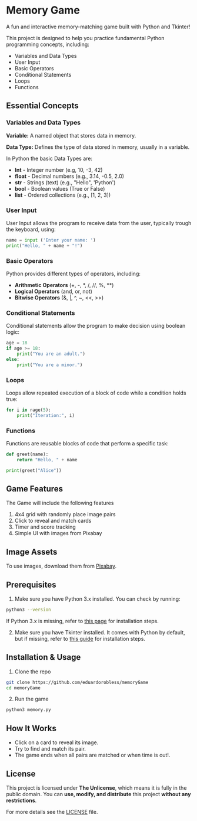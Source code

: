# Memory Game


A fun and interactive memory-matching game built with Python and Tkinter!

This project is designed to help you practice fundamental Python programming concepts, including:

* Variables and Data Types 
* User Input 
* Basic Operators 
* Conditional Statements 
* Loops 
* Functions 

## Essential Concepts

### Variables and Data Types 
**Variable:** A named object that stores data in memory.

**Data Type:** Defines the type of data stored in memory, usually in a variable.

In Python the basic Data Types are:

* **Int** - Integer number (e.g, 10, -3, 42)
* **float** - Decimal numbers (e.g., 3.14, -0.5, 2.0)
* **str** - Strings (text) (e.g., "Hello", 'Python')
* **bool** - Boolean values (True or False)
* **list** - Ordered collections (e.g., [1, 2, 3])

### User Input 
User Input allows the program to receive data from the user, typically trough the keyboard, using: 

```python
name = input ('Enter your name: ')
print("Hello, " + name + "!")
```

### Basic Operators 
Python provides different types of operators, including:


* **Arithmetic Operators** (+, -, *, /, //, %, **)
* **Logical Operators** (and, or, not)
* **Bitwise Operators** (&, |, ^, ~, <<, >>)

### Conditional Statements 
Conditional statements allow the program to make decision using boolean logic:

```Python
age = 18 
if age >= 18:
    print("You are an adult.")
else: 
    print("You are a minor.")
```

### Loops 
Loops allow repeated execution of a block of code while a condition holds true: 

```Python
for i in rage(5):
    print("Iteration:", i)
```

### Functions
Functions are reusable blocks of code that perform a specific task:

```Python 
def greet(name):
    return "Hello, " + name 

print(greet("Alice"))
```

## Game Features 

The Game will include the following features 

1.  4x4 grid with randomly place image pairs
2. Click to reveal and match cards
3. Timer and score tracking
4. Simple UI with images from Pixabay



## Image Assets

To use images, download them from [Pixabay](https://pixabay.com/).


## Prerequisites
1. Make sure you have Python 3.x installed. You can check by running:
```sh
python3 --version 
```
If Python 3.x is missing, refer to [this page](https://www.python.org/downloads/) for installation steps.

2. Make sure you have Tkinter installed. It comes with Python 
by default, but if missing, refer to [this guide](https://tkdocs.com/tutorial/install.html) for installation steps.


## Installation & Usage
1. Clone the repo 
```sh
git clone https://github.com/eduardorobless/memoryGame
cd memoryGame
```

2. Run the game
```sh
python3 memory.py
```


## How It Works 
* Click on a card to reveal its image. 
* Try to find and match its pair.
* The game ends when all pairs are matched or when time is out!.


## License
This project is licensed under **The Unlicense**, which means it is fully in the public domain.
You can **use, modify, and distribute** this project **without any restrictions**.

For more details see the [LICENSE](LICENSE) file.
